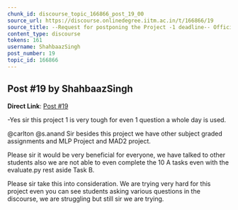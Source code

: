 ```yaml
---
chunk_id: discourse_topic_166866_post_19_00
source_url: https://discourse.onlinedegree.iitm.ac.in/t/166866/19
source_title: --Request for postponing the Project -1 deadline-- Official Response: Extended :)
content_type: discourse
tokens: 161
username: ShahbaazSingh
post_number: 19
topic_id: 166866
---
```


## Post #19 by ShahbaazSingh

**Direct Link**: [Post #19](https://discourse.onlinedegree.iitm.ac.in/t/166866/19)

-Yes sir this project 1 is very tough for even 1 question a whole day is used.

@carlton @s.anand Sir besides this project we have other subject graded assignments and MLP Project and MAD2 project.

Please sir it would be very beneficial for everyone, we have talked to other students also we are not able to even complete the 10 A tasks even with the evaluate.py rest aside Task B.

Please sir take this into consideration. We are trying very hard for this project even you can see students asking various questions in the discourse, we are struggling but still sir we are trying.
